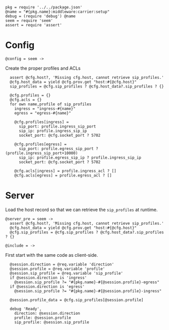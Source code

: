     pkg = require '../../package.json'
    @name = "#{pkg.name}:middleware:carrier:setup"
    debug = (require 'debug') @name
    seem = require 'seem'
    assert = require 'assert'

Config
======

    @config = seem ->

Create the proper profiles and ACLs

      assert @cfg.host?, 'Missing cfg.host, cannot retrieve sip_profiles.'
      @cfg.host_data = yield @cfg.prov.get "host:#{@cfg.host}"
      sip_profiles = @cfg.sip_profiles ? @cfg.host_data?.sip_profiles ? {}

      @cfg.profiles = {}
      @cfg.acls = {}
      for own name,profile of sip_profiles
        ingress = "ingress-#{name}"
        egress = "egress-#{name}"

        @cfg.profiles[ingress] =
          sip_port: profile.ingress_sip_port
          sip_ip: profile.ingress_sip_ip
          socket_port: @cfg.socket_port ? 5702

        @cfg.profiles[egress] =
          sip_port: profile.egress_sip_port ? (profile.ingress_sip_port+10000)
          sip_ip: profile.egress_sip_ip ? profile.ingress_sip_ip
          socket_port: @cfg.socket_port ? 5702

        @cfg.acls[ingress] = profile.ingress_acl ? []
        @cfg.acls[egress] = profile.egress_acl ? []

Server
======

Load the host record so that we can retrieve the `sip_profiles` at runtime.

    @server_pre = seem ->
      assert @cfg.host?, 'Missing cfg.host, cannot retrieve sip_profiles.'
      @cfg.host_data = yield @cfg.prov.get "host:#{@cfg.host}"
      @cfg.sip_profiles = @cfg.sip_profiles ? @cfg.host_data?.sip_profiles ? {}

    @include = ->

First start with the same code as client-side.

      @session.direction = @req.variable 'direction'
      @session.profile = @req.variable 'profile'
      @session.sip_profile = @req.variable 'sip_profile'
      if @session.direction is 'ingress'
        @session.sip_profile ?= "#{pkg.name}-#{@session.profile}-egress"
      if @session.direction is 'egress'
        @session.sip_profile ?= "#{pkg.name}-#{@session.profile}-ingress"

      @session.profile_data = @cfg.sip_profiles[@session.profile]

      debug 'Ready',
        direction: @session.direction
        profile: @session.profile
        sip_profile: @session.sip_profile
